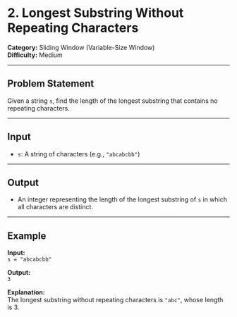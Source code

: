 # 2. Longest Substring Without Repeating Characters

**Category:** Sliding Window (Variable-Size Window)  
**Difficulty:** Medium

---

## Problem Statement

Given a string `s`, find the length of the longest substring that contains no repeating characters.

---

## Input

-   `s`: A string of characters (e.g., `"abcabcbb"`)

---

## Output

-   An integer representing the length of the longest substring of `s` in which all characters are distinct.

---

## Example

**Input:**  
`s = "abcabcbb"`

**Output:**  
`3`

**Explanation:**  
The longest substring without repeating characters is `"abc"`, whose length is 3.
